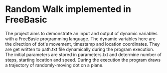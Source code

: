 # Random Walk implemented in FreeBasic

The project aims to demonstrate an input and output of dynamic variables with a FreeBasic programming language. The dynamic variables here are the direction of dot's movement, timestamp and location coordinates.  They are get written to path.txt file dynamically during the program execution. The initial parameters are stored in parameters.txt and determine number of steps, starting location and speed. During the execution the program draws a trajectory of randomly-moving dot on a plane.
